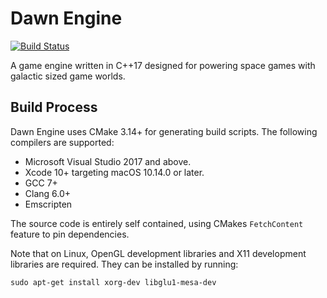 Dawn Engine
===========
[![Build Status](https://travis-ci.org/dgavedissian/dawn-engine.svg?branch=develop)](https://travis-ci.org/dgavedissian/dawn-engine)

A game engine written in C++17 designed for powering space games with galactic sized game worlds.

Build Process
-------------

Dawn Engine uses CMake 3.14+ for generating build scripts. The following compilers are supported:

* Microsoft Visual Studio 2017 and above.
* Xcode 10+ targeting macOS 10.14.0 or later.
* GCC 7+
* Clang 6.0+
* Emscripten

The source code is entirely self contained, using CMakes `FetchContent` feature to pin dependencies.

Note that on Linux, OpenGL development libraries and X11 development libraries are required. They can be installed by
running:
```
sudo apt-get install xorg-dev libglu1-mesa-dev
```
